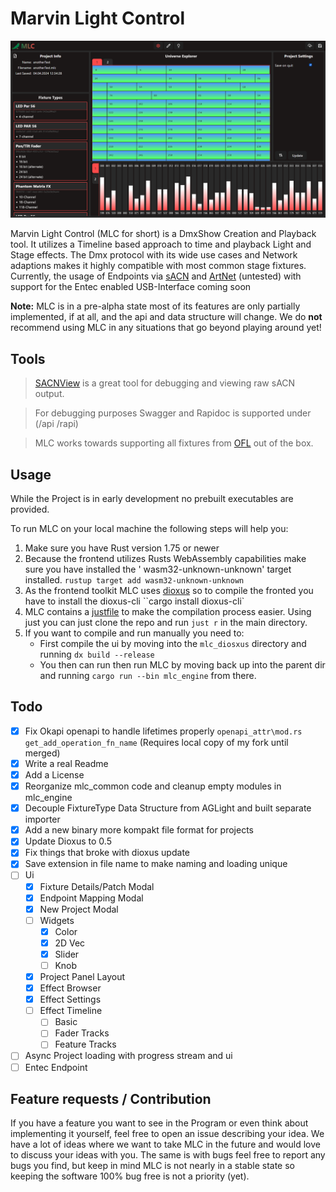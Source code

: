 # Marvin Light Control

![MLC](/images/mlc_configure_page.png)

Marvin Light Control (MLC for short) is a DmxShow Creation and Playback tool.
It utilizes a Timeline based approach to time and playback Light and Stage effects.
The Dmx protocol with its wide use cases and Network adaptions makes it highly compatible with most common stage
fixtures.
Currently, the usage of Endpoints
via [sACN](https://en.wikipedia.org/wiki/Architecture_for_Control_Networks#External_extensions)
and [ArtNet](https://art-net.org.uk/) (untested) with support for the Entec enabled USB-Interface coming soon

**Note:** MLC is in a pre-alpha state most of its features are only partially implemented, if at all, and the api and
data
structure will change.
We do **not** recommend using MLC in any situations that go beyond playing around yet!

## Tools

> [SACNView](https://sacnview.org/) is a great tool for debugging and viewing raw sACN output.

> For debugging purposes Swagger and Rapidoc is supported under (/api /rapi)

> MLC works towards supporting all fixtures from [OFL](https://open-fixture-library.org/) out of the box.

## Usage

While the Project is in early development no prebuilt executables are provided.

To run MLC on your local machine the following steps will help you:

1. Make sure you have Rust version 1.75 or newer
2. Because the frontend utilizes Rusts WebAssembly capabilities make sure you have installed the '
   wasm32-unknown-unknown' target installed.
   ``rustup target add wasm32-unknown-unknown``
3. As the frontend toolkit MLC uses [dioxus](https://dioxuslabs.com/) so to compile the fronted you have to install the
   dioxus-cli
   ``cargo install dioxus-cli`
4. MLC contains a [justfile](https://github.com/casey/just) to make the compilation process easier. Using just you can
   just clone the repo and run ``just r`` in the main directory.
5. If you want to compile and run manually you need to:
    - First compile the ui by moving into the ``mlc_diosxus`` directory and running `dx build --release`
    - You then can run then run MLC by moving back up into the parent dir and running ``cargo run --bin mlc_engine``
      from there.

## Todo

- [X] Fix Okapi openapi to handle lifetimes properly `openapi_attr\mod.rs get_add_operation_fn_name` (Requires local
  copy of my fork until merged)
- [X] Write a real Readme
- [X] Add a License
- [X] Reorganize mlc_common code and cleanup empty modules in mlc_engine
- [X] Decouple FixtureType Data Structure from AGLight and built separate importer
- [X] Add a new binary more kompakt file format for projects
- [X] Update Dioxus to 0.5
- [X] Fix things that broke with dioxus update
- [X] Save extension in file name to make naming and loading unique
- [ ] Ui
    - [X] Fixture Details/Patch Modal
    - [X] Endpoint Mapping Modal
    - [X] New Project Modal
    - [ ] Widgets
        - [X] Color
        - [X] 2D Vec
        - [X] Slider
        - [ ] Knob
    - [X] Project Panel Layout
    - [X] Effect Browser
    - [X] Effect Settings
    - [ ] Effect Timeline
        - [ ] Basic
        - [ ] Fader Tracks
        - [ ] Feature Tracks
- [ ] Async Project loading with progress stream and ui
- [ ] Entec Endpoint

## Feature requests / Contribution

If you have a feature you want to see in the Program or even think about implementing it yourself, feel free to open an
issue describing your idea.
We have a lot of ideas where we want to take MLC in the future and would love to discuss your ideas with you.
The same is with bugs feel free to report any bugs you find, but keep in mind MLC is not nearly in a stable state so
keeping the software 100% bug free is not a priority (yet).
